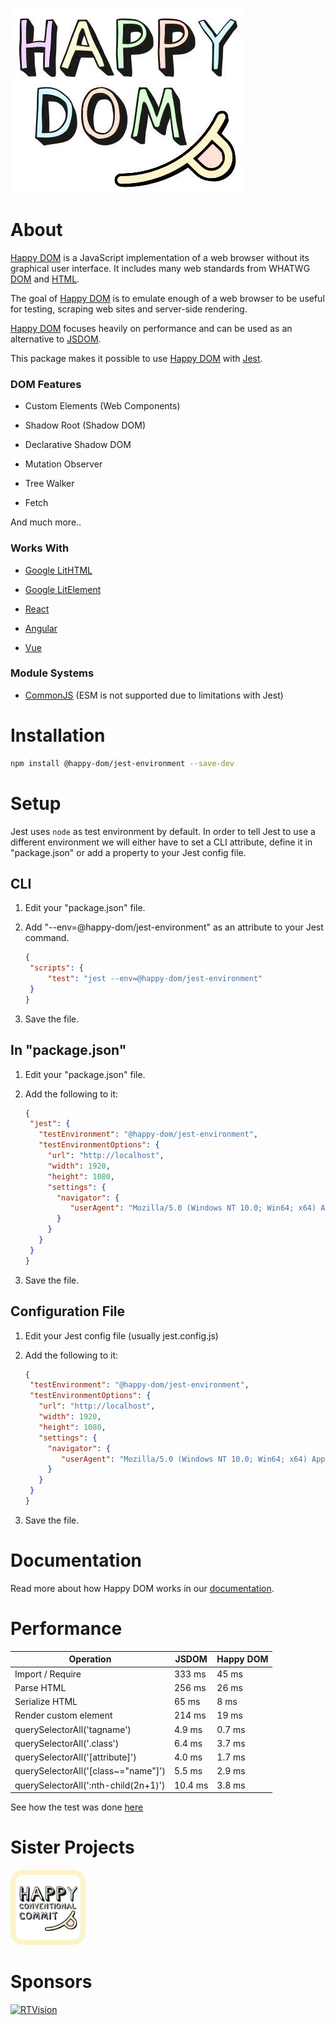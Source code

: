 ![Happy DOM Logo](https://github.com/capricorn86/happy-dom/raw/master/docs/happy-dom-logo.jpg)

# About

[Happy DOM](https://github.com/capricorn86/happy-dom) is a JavaScript implementation of a web browser without its graphical user interface. It includes many web standards from WHATWG [DOM](https://dom.spec.whatwg.org/) and [HTML](https://html.spec.whatwg.org/multipage/).

The goal of [Happy DOM](https://github.com/capricorn86/happy-dom) is to emulate enough of a web browser to be useful for testing, scraping web sites and server-side rendering.

[Happy DOM](https://github.com/capricorn86/happy-dom) focuses heavily on performance and can be used as an alternative to [JSDOM](https://github.com/jsdom/jsdom).

This package makes it possible to use [Happy DOM](https://github.com/capricorn86/happy-dom) with [Jest](https://jestjs.io/).

### DOM Features

- Custom Elements (Web Components)

- Shadow Root (Shadow DOM)

- Declarative Shadow DOM

- Mutation Observer

- Tree Walker

- Fetch

And much more..

### Works With

- [Google LitHTML](https://lit-html.polymer-project.org)

- [Google LitElement](https://lit-element.polymer-project.org)

- [React](https://reactjs.org)

- [Angular](https://angular.io/)

- [Vue](https://vuejs.org/)

### Module Systems

- [CommonJS](https://nodejs.org/api/modules.html#modules-commonjs-modules) (ESM is not supported due to limitations with Jest)

# Installation

```bash
npm install @happy-dom/jest-environment --save-dev
```

# Setup

Jest uses `node` as test environment by default. In order to tell Jest to use a different environment we will either have to set a CLI attribute, define it in "package.json" or add a property to your Jest config file.

## CLI

1. Edit your "package.json" file.
2. Add "--env=@happy-dom/jest-environment" as an attribute to your Jest command.

   ```json
   {
   	"scripts": {
   		"test": "jest --env=@happy-dom/jest-environment"
   	}
   }
   ```

3. Save the file.

## In "package.json"

1. Edit your "package.json" file.
2. Add the following to it:

   ```json
   {
    "jest": {
      "testEnvironment": "@happy-dom/jest-environment",
      "testEnvironmentOptions": {
        "url": "http://localhost",
        "width": 1920,
        "height": 1080,
        "settings": {
          "navigator": {
             "userAgent": "Mozilla/5.0 (Windows NT 10.0; Win64; x64) AppleWebKit/537.36 (KHTML, like Gecko) Chrome/58.0.3029.110 Safari/537.36"
          }
        }
      }
    }
   }
   ```

3. Save the file.

## Configuration File

1. Edit your Jest config file (usually jest.config.js)
2. Add the following to it:

   ```json
   {
    "testEnvironment": "@happy-dom/jest-environment",
    "testEnvironmentOptions": {
      "url": "http://localhost",
      "width": 1920,
      "height": 1080,
      "settings": {
        "navigator": {
           "userAgent": "Mozilla/5.0 (Windows NT 10.0; Win64; x64) AppleWebKit/537.36 (KHTML, like Gecko) Chrome/58.0.3029.110 Safari/537.36"
        }
      }
    }
   }
   ```

3. Save the file.

# Documentation

Read more about how Happy DOM works in our [documentation](https://github.com/capricorn86/happy-dom/wiki).

# Performance

| Operation                            | JSDOM   | Happy DOM |
| ------------------------------------ | ------- | --------- |
| Import / Require                     | 333 ms  | 45 ms     |
| Parse HTML                           | 256 ms  | 26 ms     |
| Serialize HTML                       | 65 ms   | 8 ms      |
| Render custom element                | 214 ms  | 19 ms     |
| querySelectorAll('tagname')          | 4.9 ms  | 0.7 ms    |
| querySelectorAll('.class')           | 6.4 ms  | 3.7 ms    |
| querySelectorAll('[attribute]')      | 4.0 ms  | 1.7 ms    |
| querySelectorAll('[class~="name"]')  | 5.5 ms  | 2.9 ms    |
| querySelectorAll(':nth-child(2n+1)') | 10.4 ms | 3.8 ms    |

See how the test was done [here](https://github.com/capricorn86/happy-dom-performance-test)

# Sister Projects

[<img alt="Happy Conventional Commit" width="120px" src="https://raw.githubusercontent.com/capricorn86/happy-conventional-commit/main/docs/logo_thumbnail.jpg" />](https://github.com/capricorn86/happy-conventional-commit)

# Sponsors

[<img alt="RTVision" width="120px" src="https://avatars.githubusercontent.com/u/8292810?s=200&v=4" />](https://rtvision.com)
